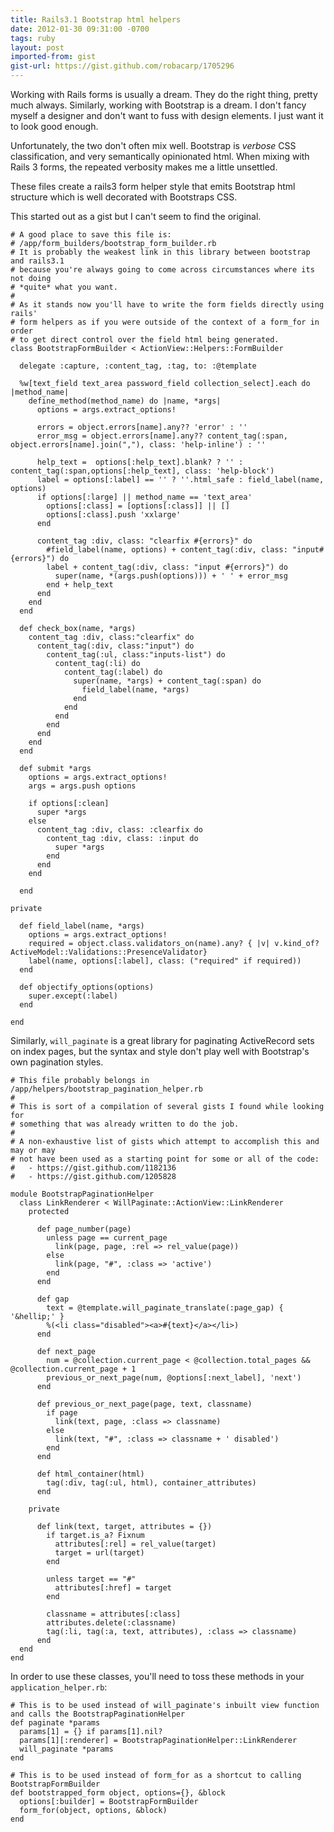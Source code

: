 ```yaml
---
title: Rails3.1 Bootstrap html helpers
date: 2012-01-30 09:31:00 -0700
tags: ruby
layout: post
imported-from: gist
gist-url: https://gist.github.com/robacarp/1705296
---
```


Working with Rails forms is usually a dream. They do the right thing, pretty much always. Similarly, working with Bootstrap is a dream. I don't fancy myself a designer and don't want to fuss with design elements. I just want it to look good enough.

Unfortunately, the two don't often mix well. Bootstrap is _verbose_ CSS classification, and very semantically opinionated html. When mixing with Rails 3 forms, the repeated verbosity makes me a little unsettled.

These files create a rails3 form helper style that emits Bootstrap html structure which is well decorated with Bootstraps CSS.

This started out as a gist but I can't seem to find the original.

    # A good place to save this file is:
    # /app/form_builders/bootstrap_form_builder.rb
    # It is probably the weakest link in this library between bootstrap and rails3.1
    # because you're always going to come across circumstances where its not doing
    # *quite* what you want. 
    #
    # As it stands now you'll have to write the form fields directly using rails'
    # form helpers as if you were outside of the context of a form_for in order
    # to get direct control over the field html being generated.
    class BootstrapFormBuilder < ActionView::Helpers::FormBuilder

      delegate :capture, :content_tag, :tag, to: :@template

      %w[text_field text_area password_field collection_select].each do |method_name|
        define_method(method_name) do |name, *args|
          options = args.extract_options!

          errors = object.errors[name].any?? 'error' : ''
          error_msg = object.errors[name].any?? content_tag(:span, object.errors[name].join(","), class: 'help-inline') : ''

          help_text =  options[:help_text].blank? ? '' : content_tag(:span,options[:help_text], class: 'help-block')
          label = options[:label] == '' ? ''.html_safe : field_label(name, options)
          if options[:large] || method_name == 'text_area'
            options[:class] = [options[:class]] || []
            options[:class].push 'xxlarge'
          end

          content_tag :div, class: "clearfix #{errors}" do
            #field_label(name, options) + content_tag(:div, class: "input#{errors}") do
            label + content_tag(:div, class: "input #{errors}") do
              super(name, *(args.push(options))) + ' ' + error_msg
            end + help_text
          end
        end
      end

      def check_box(name, *args)
        content_tag :div, class:"clearfix" do
          content_tag(:div, class:"input") do
            content_tag(:ul, class:"inputs-list") do
              content_tag(:li) do
                content_tag(:label) do
                  super(name, *args) + content_tag(:span) do
                    field_label(name, *args)
                  end
                end
              end
            end
          end
        end
      end

      def submit *args
        options = args.extract_options!
        args = args.push options

        if options[:clean]
          super *args
        else
          content_tag :div, class: :clearfix do
            content_tag :div, class: :input do
              super *args
            end
          end
        end

      end

    private

      def field_label(name, *args)
        options = args.extract_options!
        required = object.class.validators_on(name).any? { |v| v.kind_of? ActiveModel::Validations::PresenceValidator}
        label(name, options[:label], class: ("required" if required))
      end

      def objectify_options(options)
        super.except(:label)
      end

    end

Similarly, `will_paginate` is a great library for paginating ActiveRecord sets on index pages, but the syntax and style don't play well with Bootstrap's own pagination styles.

    # This file probably belongs in /app/helpers/bootstrap_pagination_helper.rb
    #
    # This is sort of a compilation of several gists I found while looking for 
    # something that was already written to do the job.
    #
    # A non-exhaustive list of gists which attempt to accomplish this and may or may
    # not have been used as a starting point for some or all of the code:
    #   - https://gist.github.com/1182136
    #   - https://gist.github.com/1205828

    module BootstrapPaginationHelper 
      class LinkRenderer < WillPaginate::ActionView::LinkRenderer
        protected

          def page_number(page)
            unless page == current_page
              link(page, page, :rel => rel_value(page))
            else
              link(page, "#", :class => 'active')
            end
          end

          def gap
            text = @template.will_paginate_translate(:page_gap) { '&hellip;' }
            %(<li class="disabled"><a>#{text}</a></li>)
          end

          def next_page
            num = @collection.current_page < @collection.total_pages && @collection.current_page + 1
            previous_or_next_page(num, @options[:next_label], 'next')
          end

          def previous_or_next_page(page, text, classname)
            if page
              link(text, page, :class => classname)
            else
              link(text, "#", :class => classname + ' disabled')
            end
          end

          def html_container(html)
            tag(:div, tag(:ul, html), container_attributes)
          end

        private

          def link(text, target, attributes = {})
            if target.is_a? Fixnum
              attributes[:rel] = rel_value(target)
              target = url(target)
            end

            unless target == "#"
              attributes[:href] = target
            end

            classname = attributes[:class]
            attributes.delete(:classname)
            tag(:li, tag(:a, text, attributes), :class => classname)
          end
      end
    end

In order to use these classes, you'll need to toss these methods in your `application_helper.rb`:

    # This is to be used instead of will_paginate's inbuilt view function and calls the BootstrapPaginationHelper
    def paginate *params
      params[1] = {} if params[1].nil?
      params[1][:renderer] = BootstrapPaginationHelper::LinkRenderer
      will_paginate *params
    end

    # This is to be used instead of form_for as a shortcut to calling BootstrapFormBuilder
    def bootstrapped_form object, options={}, &block
      options[:builder] = BootstrapFormBuilder
      form_for(object, options, &block)
    end
